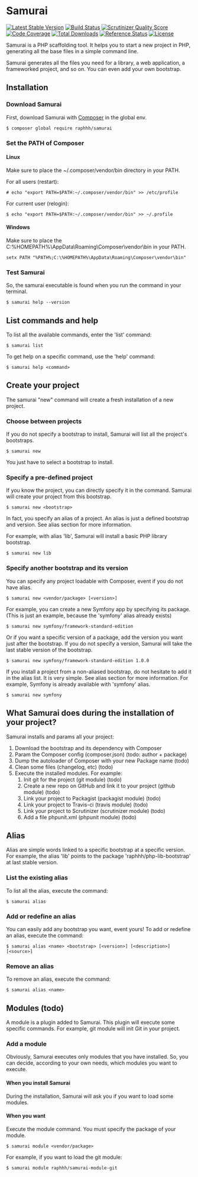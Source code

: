 # Samurai

[![Latest Stable Version](https://poser.pugx.org/raphhh/samurai/v/stable.svg)](https://packagist.org/packages/raphhh/samurai)
[![Build Status](https://travis-ci.org/Raphhh/samurai.png)](https://travis-ci.org/Raphhh/samurai)
[![Scrutinizer Quality Score](https://scrutinizer-ci.com/g/Raphhh/samurai/badges/quality-score.png?b=master)](https://scrutinizer-ci.com/g/Raphhh/samurai/)
[![Code Coverage](https://scrutinizer-ci.com/g/Raphhh/samurai/badges/coverage.png?b=master)](https://scrutinizer-ci.com/g/Raphhh/samurai/)
[![Total Downloads](https://poser.pugx.org/raphhh/samurai/downloads.svg)](https://packagist.org/packages/raphhh/samurai)
[![Reference Status](https://www.versioneye.com/php/raphhh:samurai/reference_badge.svg?style=flat)](https://www.versioneye.com/php/raphhh:samurai/references)
[![License](https://poser.pugx.org/raphhh/samurai/license.svg)](https://packagist.org/packages/raphhh/samurai)

Samurai is a PHP scaffolding tool. It helps you to start a new project in PHP, generating all the base files in a simple command line.

Samurai generates all the files you need for a library, a web application, a frameworked project, and so on. You can even add your own bootstrap.


## Installation

### Download Samurai

First, download Samurai with [Composer](https://getcomposer.org) in the global env.

```console
$ composer global require raphhh/samurai
```

### Set the PATH of Composer

#### Linux

Make sure to place the ~/.composer/vendor/bin directory in your PATH.

For all users (restart):

```console
# echo "export PATH=$PATH:~/.composer/vendor/bin" >> /etc/profile
```

For current user (relogin):

```console
$ echo "export PATH=$PATH:~/.composer/vendor/bin" >> ~/.profile
```

#### Windows

Make sure to place the C:\%HOMEPATH%\AppData\Roaming\Composer\vendor\bin in your PATH. 

```console
setx PATH "%PATH%;C:\%HOMEPATH%\AppData\Roaming\Composer\vendor\bin"
```

### Test Samurai

So, the samurai executable is found when you run the command in your terminal.

```console
$ samurai help --version
```

## List commands and help

To list all the available commands, enter the 'list' command:

```console
$ samurai list
```

To get help on a specific command, use the 'help' command:

```console
$ samurai help <command>
```


## Create your project

The samurai "new" command will create a fresh installation of a new project. 

### Choose between projects

If you do not specify a bootstrap to install, Samurai will list all the project's bootstraps.

```console
$ samurai new
```
You just have to select a bootstrap to install.

### Specify a pre-defined project

If you know the project, you can directly specify it in the command. Samurai will create your project from this bootstrap. 

```console
$ samurai new <bootstrap>
```

In fact, you specify an alias of a project. An alias is just a defined bootstrap and version. See alias section for more information.

For example, with alias 'lib', Samurai will install a basic PHP library bootstrap.

```console
$ samurai new lib
```

### Specify another bootstrap and its version

You can specify any project loadable with Composer, event if you do not have alias. 

```console
$ samurai new <vendor/package> [<version>]
```

For example, you can create a new Symfony app by specifying its package. (This is just an example, because the 'symfony' alias already exists)

```console
$ samurai new symfony/framework-standard-edition
```

Or if you want a specific version of a package, add the version you want just after the bootstrap. If you do not specify a version, Samurai will take the last stable version of the bootstrap.

```console
$ samurai new symfony/framework-standard-edition 1.0.0
```

If you install a project from a non-aliased bootstrap, do not hesitate to add it in the alias list. It is very simple. See alias section for more information. For example, Symfony is already available with 'symfony' alias.

```console
$ samurai new symfony
```


## What Samurai does during the installation of your project?

Samurai installs and params all your project:

 1. Download the bootstrap and its dependency with Composer
 2. Param the Composer config (composer.json) (todo: author + package)
 3. Dump the autoloader of Composer with your new Package name (todo)
 4. Clean some files (changelog, etc) (todo)
 5. Execute the installed modules. For example:
     1. Init git for the project (git module) (todo)
     2. Create a new repo on GitHub and link it to your project (github module) (todo)
     3. Link your project to Packagist (packagist module) (todo)
     4. Link your project to Travis-ci (travis module) (todo)
     5. Link your project to Scrutinizer (scrutinizer module) (todo)
     6. Add a file phpunit.xml (phpunit module) (todo)


## Alias

Alias are simple words linked to a specific bootstrap at a specific version. For example, the alias 'lib' points to the package 'raphhh/php-lib-bootstrap' at last stable version.

### List the existing alias

To list all the alias, execute the command:
```console
$ samurai alias
```

### Add or redefine an alias

You can easily add any bootstrap you want, event yours! To add or redefine an alias, execute the command:
```console
$ samurai alias <name> <bootstrap> [<version>] [<description>] [<source>]
```

### Remove an alias

To remove an alias, execute the command:
```console
$ samurai alias <name>
```


## Modules (todo)

A module is a plugin added to Samurai. This plugin will execute some specific commands. For example, git module will init Git in your project.

### Add a module

Obviously, Samurai executes only modules that you have installed. So, you can decide, according to your own needs, which modules you want to execute.

#### When you install Samurai

During the installation, Samurai will ask you if you want to load some modules.

#### When you want

Execute the module command. You must specify the package of your module.
 
```console
$ samurai module <vendor/package>
```

For example, if you want to load the git module:

```console
$ samurai module raphhh/samurai-module-git
```

